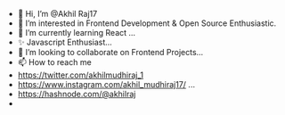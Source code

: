 - 👋 Hi, I’m @Akhil Raj17
- 👀 I’m interested in Frontend Development & Open Source Enthusiastic.
- 🌱 I’m currently learning React ...
- ✨ Javascript Enthusiast...
- 💞️ I’m looking to collaborate on Frontend Projects...
- 📫 How to reach me
-  https://twitter.com/akhilmudhiraj_1
-  https://www.instagram.com/akhil_mudhiraj17/ ...
-  https://hashnode.com/@akhilraj
-  

<!---
AkhilRaj17/AkhilRaj17 is a ✨ special ✨ repository because its `README.md` (this file) appears on your GitHub profile.
You can click the Preview link to take a look at your changes.
--->
